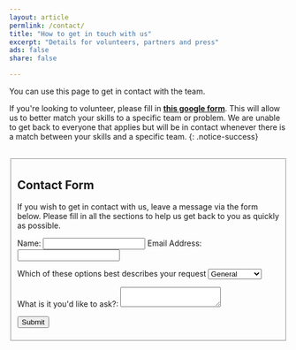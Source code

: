 ```yaml
---
layout: article
permlink: /contact/
title: "How to get in touch with us"
excerpt: "Details for volunteers, partners and press"
ads: false
share: false

---
```


You can use this page to get in contact with the team.

If you're looking to volunteer, please fill in [**this google form**](https://docs.google.com/forms/d/1letM0emPYKQ9KP0l37X1GlHO75gSyDwikMB1iVh-V0A/edit). This will allow us to better match your skills to a specific team or problem. We are unable to get back to everyone that applies but will be in contact whenever there is a match between your skills and a specific team.
{: .notice-success}

<br />

<fieldset>
	<form id="contactForm" action= "https://webhook.site/c7562db4-5d3f-4505-8ee2-8917e496ff0e" method="POST">
		<h2>Contact Form</h2>
		<p>If you wish to get in contact with us, leave a message via the form below. Please fill in all the sections to help us get back to you as quickly as possible.</p>
		<label for="text_field1">Name:</label>
		<input type="text" form="contactForm" id="name" name="name" id="text_field1" />
    <label for="text_field2">Email Address:</label>
		<input type="text" form="contactForm" id="email" name="email" id="text_field2" />    
		<p>
			<label for="select_element">Which of these options best describes your request</label>
			<select name="select_element">
					<option value="General">General</option>
					<option value="2">Partnership</option>
					<option value="3">Press</option>
          <option value="4">Sponsorship</option>
			</select>
		</p>
    	<label for="text_area">What is it you'd like to ask?:</label>
		<textarea form="contactForm" id="query" name="query" id="text_area"></textarea>
		<p>
			<input class="btn" type="submit" value="Submit" />
		</p>
	</form>
</fieldset>
